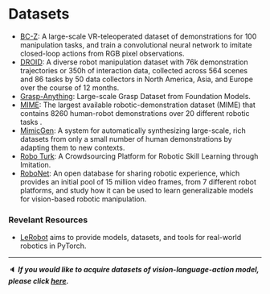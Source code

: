 # Datasets

- [BC-Z](https://sites.google.com/view/bc-z/home): A large-scale VR-teleoperated dataset of demonstrations for 100 manipulation tasks, and train a convolutional neural network to imitate closed-loop actions from RGB pixel observations.
- [DROID](https://droid-dataset.github.io/): A diverse robot manipulation dataset with 76k demonstration trajectories or 350h of interaction data, collected across 564 scenes and 86 tasks by 50 data collectors in North America, Asia, and Europe over the course of 12 months.
- [Grasp-Anything](https://arxiv.org/abs/2309.09818): Large-scale Grasp Dataset from Foundation Models.
- [MIME](https://sites.google.com/view/mimedataset):  The largest available robotic-demonstration dataset (MIME) that contains 8260 human-robot demonstrations over 20 different robotic tasks .
- [MimicGen](https://mimicgen.github.io/): A system for automatically synthesizing large-scale, rich datasets from only a small number of human demonstrations by adapting them to new contexts.
- [Robo Turk](https://roboturk.stanford.edu/): A Crowdsourcing Platform for Robotic Skill Learning through Imitation.
- [RoboNet](https://www.robonet.wiki/): An open database for sharing robotic experience, which provides an initial pool of 15 million video frames, from 7 different robot platforms, and study how it can be used to learn generalizable models for vision-based robotic manipulation.

### Revelant Resources

- [LeRobot](https://huggingface.co/lerobot) aims to provide models, datasets, and tools for real-world robotics in PyTorch.

---

:speaker: ***If you would like to acquire datasets of vision-language-action model, please click [here](https://github.com/Evan-wyl/robotlearning/tree/master/fm/data/vla).***

